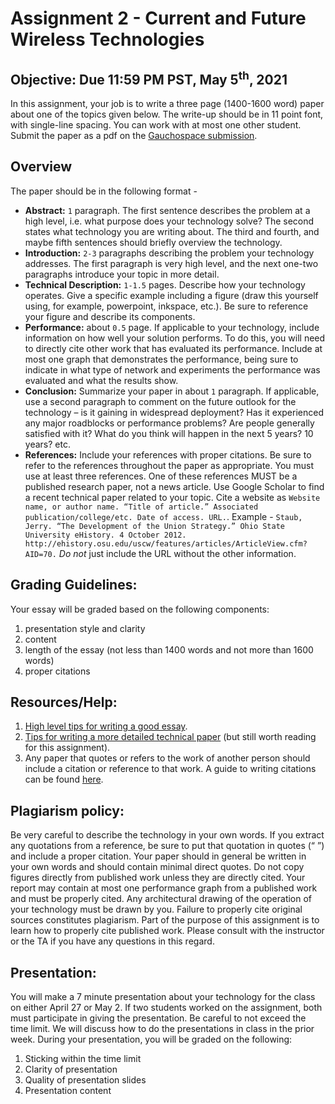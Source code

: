 # Assignment 2 - Current and Future Wireless Technologies

## Objective: Due 11:59 PM PST, May 5<sup>th</sup>, 2021
In this assignment, your job is to write a three page (1400-1600 word) paper about one of the topics given below. The write-up should be in 11 point font, with single-line spacing. You can work with at most one other student. Submit the paper as a pdf on the [Gauchospace submission]().

## Overview
The paper should be in the following format -
* **Abstract:** `1` paragraph. The first sentence describes the problem at a high level, i.e. what purpose does your technology solve? The second states what technology you are writing about. The third and fourth, and maybe fifth sentences should briefly overview the technology.
* **Introduction:** `2-3` paragraphs describing the problem your technology addresses. The first paragraph is very high level, and the next one-two paragraphs introduce your topic in more detail.
* **Technical Description:** `1-1.5` pages. Describe how your technology operates. Give a specific example including a figure (draw this yourself using, for example, powerpoint, inkspace, etc.). Be sure to reference your figure and describe its components.
* **Performance:** about `0.5` page. If applicable to your technology, include information on how well your solution performs. To do this, you will need to directly cite other work that has evaluated its performance. Include at most one graph that demonstrates the performance, being sure to indicate in what type of network and experiments the performance was evaluated and what the results show.
* **Conclusion:** Summarize your paper in about `1` paragraph. If applicable, use a second paragraph to comment on the future outlook for the technology – is it gaining in widespread deployment? Has it experienced any major roadblocks or performance problems? Are people generally satisfied with it? What do you think will happen in the next 5 years? 10 years? etc.
* **References:** Include your references with proper citations. Be sure to refer to the references throughout the paper as appropriate. You must use at least three references.  One of these references MUST be a published research paper, not a news article. Use Google Scholar to find a recent technical paper related to your topic. Cite a website as `Website name, or author name. “Title of article.” Associated publication/college/etc. Date of access. URL.`.  Example -
	`Staub, Jerry. “The Development of the Union Strategy.” Ohio State University eHistory. 4 October 2012.  http://ehistory.osu.edu/uscw/features/articles/ArticleView.cfm?AID=70.`
	*Do not* just include the URL without the other information.

## Grading Guidelines:
Your essay will be graded based on the following components:
1. presentation style and clarity
2. content
3. length of the essay (not less than 1400 words and not more than 1600 words)
4. proper citations

## Resources/Help:
1. [High level tips for writing a good essay](http://www.ehow.com/how_5095767_write-technical-essay.html).
2. [Tips for writing a more detailed technical paper](http://www.cs.columbia.edu/~hgs/etc/writing-style.html) (but still worth reading for this assignment).
3. Any paper that quotes or refers to the work of another person should include a citation or reference to that work. A guide to writing citations can be found [here](http://library.duke.edu/research/citing).

## Plagiarism policy:
Be very careful to describe the technology in your own words. If you extract any quotations from a reference, be sure to put that quotation in quotes (“ ”) and include a proper citation. Your paper should in general be written in your own words and should contain minimal direct quotes. Do not copy figures directly from published work unless they are directly cited. Your report may contain at most one performance graph from a published work and must be properly cited. Any architectural drawing of the operation of your technology must be drawn by you. Failure to properly cite original sources constitutes plagiarism. Part of the purpose of this assignment is to learn how to properly cite published work. Please consult with the instructor or the TA if you have any questions in this regard.

## Presentation:
You will make a 7 minute presentation about your technology for the class on either April 27 or May 2. If two students worked on the assignment, both must participate in giving the presentation. Be careful to not exceed the time limit. We will discuss how to do the presentations in class in the prior week.  During your presentation, you will be graded on the following:
1. Sticking within the time limit
2. Clarity of presentation
3. Quality of presentation slides
4. Presentation content

